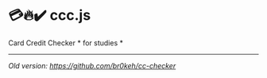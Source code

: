 # :credit_card::fire::heavy_check_mark: ccc.js
Card Credit Checker * for studies *

------------


*Old version: https://github.com/br0keh/cc-checker*
